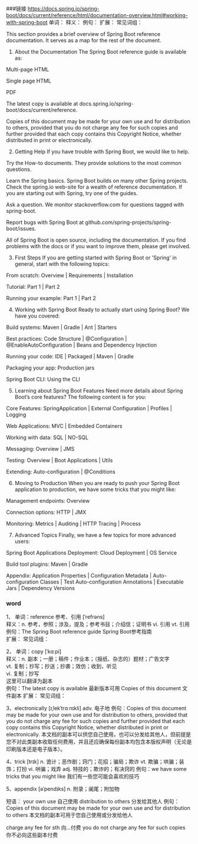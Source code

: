 ###链接 https://docs.spring.io/spring-boot/docs/current/reference/html/documentation-overview.html#working-with-spring-boot
单词：
释义：
例句：
扩展：
常见词组：

This section provides a brief overview of Spring Boot reference documentation. It serves as a map for the rest of the document.  

1. About the Documentation
The Spring Boot reference guide is available as:

Multi-page HTML

Single page HTML

PDF

The latest copy is available at docs.spring.io/spring-boot/docs/current/reference.

Copies of this document may be made for your own use and for distribution to others, provided that you do not charge any fee for such copies and further provided that each copy contains this Copyright Notice, whether distributed in print or electronically.

2. Getting Help
If you have trouble with Spring Boot, we would like to help.

Try the How-to documents. They provide solutions to the most common questions.

Learn the Spring basics. Spring Boot builds on many other Spring projects. Check the spring.io web-site for a wealth of reference documentation. If you are starting out with Spring, try one of the guides.

Ask a question. We monitor stackoverflow.com for questions tagged with spring-boot.

Report bugs with Spring Boot at github.com/spring-projects/spring-boot/issues.

All of Spring Boot is open source, including the documentation. If you find problems with the docs or if you want to improve them, please get involved.

3. First Steps
If you are getting started with Spring Boot or 'Spring' in general, start with the following topics:

From scratch: Overview | Requirements | Installation

Tutorial: Part 1 | Part 2

Running your example: Part 1 | Part 2

4. Working with Spring Boot
Ready to actually start using Spring Boot? We have you covered:

Build systems: Maven | Gradle | Ant | Starters

Best practices: Code Structure | @Configuration | @EnableAutoConfiguration | Beans and Dependency Injection

Running your code: IDE | Packaged | Maven | Gradle

Packaging your app: Production jars

Spring Boot CLI: Using the CLI

5. Learning about Spring Boot Features
Need more details about Spring Boot’s core features? The following content is for you:

Core Features: SpringApplication | External Configuration | Profiles | Logging

Web Applications: MVC | Embedded Containers

Working with data: SQL | NO-SQL

Messaging: Overview | JMS

Testing: Overview | Boot Applications | Utils

Extending: Auto-configuration | @Conditions

6. Moving to Production
When you are ready to push your Spring Boot application to production, we have some tricks that you might like:

Management endpoints: Overview

Connection options: HTTP | JMX

Monitoring: Metrics | Auditing | HTTP Tracing | Process

7. Advanced Topics
Finally, we have a few topics for more advanced users:

Spring Boot Applications Deployment: Cloud Deployment | OS Service

Build tool plugins: Maven | Gradle

Appendix: Application Properties | Configuration Metadata | Auto-configuration Classes | Test Auto-configuration Annotations | Executable Jars | Dependency Versions

### word
1、
单词：reference 参考、引用  [ˈrefrəns]  
释义：n. 参考，参照；涉及，提及；参考书目；介绍信；证明书
     vi. 引用
     vt. 引用
例句：The Spring Boot reference guide  Spring Boot参考指南  
扩展：
常见词组：

2、
单词：copy [ˈkɑːpi]  
释义：n. 副本；一册；稿件；作业本；（报纸、杂志的）题材；广告文字  
     vt. 复制；抄写；抄送；抄袭；效仿；收到，听见  
     vi. 复制；抄写  
     这里可以翻译为副本  
例句：The latest copy is available 最新版本可用
     Copies of this document  文件副本
扩展：
常见词组：

3、electronically  [ɪˌlekˈtrɑːnɪkli] adv. 电子地
例句：Copies of this document may be made for your own use and for distribution to others, provided that you do not charge any fee for such copies and further provided that each copy contains this Copyright Notice, whether distributed in print or electronically.
本文档的副本可以供您自己使用，也可以分发给其他人，但前提是您不对此类副本收取任何费用，并且还应确保每份副本均包含本版权声明（无论是印刷版本还是电子版本）。

4、trick  [trɪk]
n. 诡计；恶作剧；窍门；花招；骗局；欺诈
vt. 欺骗；哄骗；装饰；打扮
vi. 哄骗；戏弄
adj. 特技的；欺诈的；有决窍的
例句：we have some tricks that you might like
    我们有一些您可能会喜欢的技巧

5、appendix  [əˈpendɪks]
n. 附录；阑尾；附加物

短语：
your own use 自己使用
distribution to others 分发给其他人
例句：Copies of this document may be made for your own use and for distribution to others
     本文档的副本可用于您自己使用或分发给他人

charge any fee for sth 向...付费 
you do not charge any fee for such copies 你不必向这些副本付费